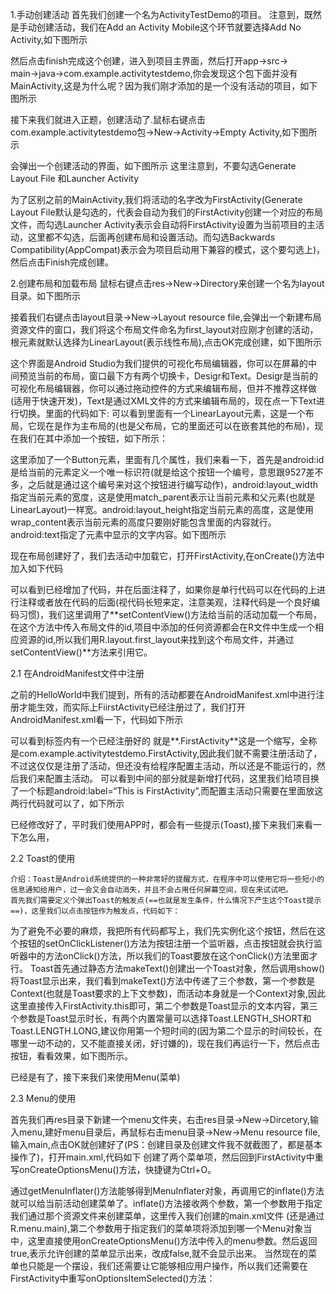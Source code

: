 1.手动创建活动
首先我们创建一个名为ActivityTestDemo的项目。
注意到，既然是手动创建活动，我们在Add an Activity Mobile这个环节就要选择Add No Activity,如下图所示

然后点击finish完成这个创建，进入到项目主界面，然后打开app→src→
main→java→com.example.activitytestdemo,你会发现这个包下面并没有MainActivity,这是为什么呢？因为我们刚才添加的是一个没有活动的项目，如下图所示

接下来我们就进入正题，创建活动了.鼠标右键点击com.example.activitytestdemo包→New→Activity→Empty Activity,如下图所示

会弹出一个创建活动的界面，如下图所示
这里注意到，不要勾选Generate Layout File 和Launcher Activity

为了区别之前的MainActivity,我们将活动的名字改为FirstActivity(Generate Layout File默认是勾选的，代表会自动为我们的FirstActivity创建一个对应的布局文件，而勾选Launcher Activity表示会自动将FirstActivity设置为当前项目的主活动，这里都不勾选，后面再创建布局和设置活动。而勾选Backwards Compatibility(AppCompat)表示会为项目启动用下兼容的模式，这个要勾选上)，然后点击Finish完成创建。

2.创建布局和加载布局
鼠标右键点击res→New→Directory来创建一个名为layout目录。如下图所示

接着我们右键点击layout目录→New→Layout resource file,会弹出一个新建布局资源文件的窗口，我们将这个布局文件命名为first_layout对应刚才创建的活动，根元素就默认选择为LinearLayout(表示线性布局),点击OK完成创建，如下图所示


这个界面是Android Studio为我们提供的可视化布局编辑器，你可以在屏幕的中间预览当前的布局，窗口最下方有两个切换卡，Desigr和Text。Desigr是当前的可视化布局编辑器，你可以通过拖动控件的方式来编辑布局，但并不推荐这样做(适用于快速开发)，Text是通过XML文件的方式来编辑布局的，现在点一下Text进行切换。里面的代码如下:
可以看到里面有一个LinearLayout元素，这是一个布局，它现在是作为主布局的(也是父布局，它的里面还可以在嵌套其他的布局)，现在我们在其中添加一个按钮，如下所示：

这里添加了一个Button元素，里面有几个属性，我们来看一下，首先是android:id是给当前的元素定义一个唯一标识符(就是给这个按钮一个编号，意思跟9527差不多，之后就是通过这个编号来对这个按钮进行编写动作)，android:layout_width指定当前元素的宽度，这是使用match_parent表示让当前元素和父元素(也就是LinearLayout)一样宽。android:layout_height指定当前元素的高度，这是使用wrap_content表示当前元素的高度只要刚好能包含里面的内容就行。android:text指定了元素中显示的文字内容。如下图所示

现在布局创建好了，我们去活动中加载它，打开FirstActivity,在onCreate()方法中加入如下代码


可以看到已经增加了代码，并在后面注释了，如果你是单行代码可以在代码的上进行注释或者放在代码的后面(视代码长短来定，注意美观，注释代码是一个良好编码习惯)，我们这里调用了**setContentView()方法给当前的活动加载一个布局，在这个方法中传入布局文件的id,项目中添加的任何资源都会在R文件中生成一个相应资源的id,所以我们用R.layout.first_layout来找到这个布局文件，并通过setContentView()**方法来引用它。

2.1 在AndroidManifest文件中注册

之前的HelloWorld中我们提到，所有的活动都要在AndroidManifest.xml中进行注册才能生效，而实际上FiirstActivity已经注册过了，我们打开AndroidManifest.xml看一下，代码如下所示

可以看到标签内有一个已经注册好的 就是**.FirstActivity**这是一个缩写，全称是com.example.activitytestdemo.FirstActivity,因此我们就不需要注册活动了，不过这仅仅是注册了活动，但还没有给程序配置主活动，所以还是不能运行的，然后我们来配置主活动。
可以看到中间的部分就是新增打代码，这里我们给项目换了一个标题android:label=“This is FirstActivity”,而配置主活动只需要在里面放这两行代码就可以了，如下所示

已经修改好了，平时我们使用APP时，都会有一些提示(Toast),接下来我们来看一下怎么用，

2.2 Toast的使用

	介绍：Toast是Android系统提供的一种非常好的提醒方式，在程序中可以使用它将一些短小的信息通知给用户，过一会又会自动消失，并且不会占用任何屏幕空间，现在来试试吧。
	首先我们需要定义个弹出Toast的触发点(==也就是发生条件，什么情况下产生这个Toast提示==)，这里我们以点击按钮作为触发点，代码如下：


为了避免不必要的麻烦，我把所有代码都写上，我们先实例化这个按钮，然后在这个按钮的setOnClickListener()方法为按钮注册一个监听器，点击按钮就会执行监听器中的方法onClick()方法，所以我们的Toast要放在这个onClick()方法里面才行。
Toast首先通过静态方法makeText()创建出一个Toast对象，然后调用show()将Toast显示出来，我们看到makeText()方法中传递了三个参数，第一个参数是Context(也就是Toast要求的上下文参数)，而活动本身就是一个Context对象,因此这里直接传入FirstActivity.this即可，第二个参数是Toast显示的文本内容，第三个参数是Toast显示时长，有两个内置常量可以选择Toast.LENGTH_SHORT和Toast.LENGTH.LONG,建议你用第一个短时间的(因为第二个显示的时间较长，在哪里一动不动的，又不能直接关闭，好讨嫌的)，现在我们再运行一下，然后点击按钮，看看效果，如下图所示。

已经是有了，接下来我们来使用Menu(菜单)

2.3 Menu的使用

首先我们再res目录下新建一个menu文件夹，右击res目录→New→Dircetory,输入menu,建好menu目录后，再鼠标右击menu目录→New→Menu resource file,输入main,点击OK就创建好了(PS：创建目录及创建文件我不就截图了，都是基本操作了)，打开main.xml,代码如下
创建了两个菜单项，然后回到FirstActivity中重写onCreateOptionsMenu()方法，快捷键为Ctrl+O。

通过getMenuInflater()方法能够得到MenuInflater对象，再调用它的inflate()方法就可以给当前活动创建菜单了。inflate()方法接收两个参数，第一个参数用于指定我们通过那个资源文件来创建菜单，这里传入我们创建的main.xml文件 (还是通过R.menu.main),第二个参数用于指定我们的菜单项将添加到哪一个Menu对象当中，这里直接使用onCreateOptionsMenu()方法中传入的menu参数。然后返回true,表示允许创建的菜单显示出来，改成false,就不会显示出来。
当然现在的菜单也只能是一个摆设，我们还需要让它能够相应用户操作，所以我们还需要在FirstActivity中重写onOptionsItemSelected()方法：
